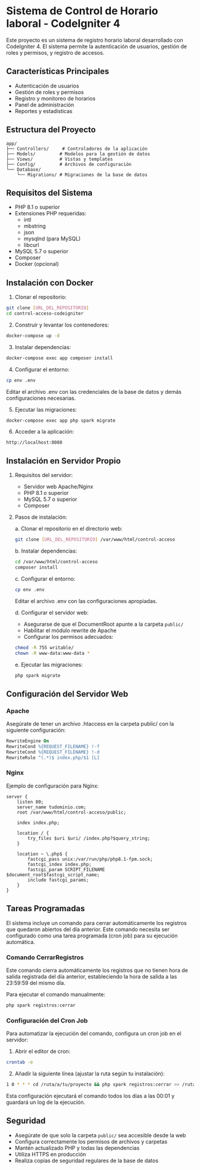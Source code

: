 # Sistema de Control de Horario laboral - CodeIgniter 4

Este proyecto es un sistema de registro horario laboral desarrollado con CodeIgniter 4. El sistema permite la autenticación de usuarios, gestión de roles y permisos, y registro de accesos.

## Características Principales

- Autenticación de usuarios
- Gestión de roles y permisos
- Registro y monitoreo de horarios
- Panel de administración
- Reportes y estadísticas

## Estructura del Proyecto

```
app/
├── Controllers/     # Controladores de la aplicación
├── Models/         # Modelos para la gestión de datos
├── Views/          # Vistas y templates
├── Config/         # Archivos de configuración
└── Database/
    └── Migrations/ # Migraciones de la base de datos
```

## Requisitos del Sistema

- PHP 8.1 o superior
- Extensiones PHP requeridas:
  - intl
  - mbstring
  - json
  - mysqlnd (para MySQL)
  - libcurl
- MySQL 5.7 o superior
- Composer
- Docker (opcional)

## Instalación con Docker

1. Clonar el repositorio:
```bash
git clone [URL_DEL_REPOSITORIO]
cd control-acceso-codeigniter
```

2. Construir y levantar los contenedores:
```bash
docker-compose up -d
```

3. Instalar dependencias:
```bash
docker-compose exec app composer install
```

4. Configurar el entorno:
```bash
cp env .env
```
Editar el archivo .env con las credenciales de la base de datos y demás configuraciones necesarias.

5. Ejecutar las migraciones:
```bash
docker-compose exec app php spark migrate
```

6. Acceder a la aplicación:
```
http://localhost:8080
```

## Instalación en Servidor Propio

1. Requisitos del servidor:
   - Servidor web Apache/Nginx
   - PHP 8.1 o superior
   - MySQL 5.7 o superior
   - Composer

2. Pasos de instalación:

   a. Clonar el repositorio en el directorio web:
   ```bash
   git clone [URL_DEL_REPOSITORIO] /var/www/html/control-acceso
   ```

   b. Instalar dependencias:
   ```bash
   cd /var/www/html/control-acceso
   composer install
   ```

   c. Configurar el entorno:
   ```bash
   cp env .env
   ```
   Editar el archivo .env con las configuraciones apropiadas.

   d. Configurar el servidor web:
   - Asegurarse de que el DocumentRoot apunte a la carpeta `public/`
   - Habilitar el módulo rewrite de Apache
   - Configurar los permisos adecuados:
   ```bash
   chmod -R 755 writable/
   chown -R www-data:www-data *
   ```

   e. Ejecutar las migraciones:
   ```bash
   php spark migrate
   ```

## Configuración del Servidor Web

### Apache
Asegúrate de tener un archivo .htaccess en la carpeta public/ con la siguiente configuración:

```apache
RewriteEngine On
RewriteCond %{REQUEST_FILENAME} !-f
RewriteCond %{REQUEST_FILENAME} !-d
RewriteRule ^(.*)$ index.php/$1 [L]
```

### Nginx
Ejemplo de configuración para Nginx:

```nginx
server {
    listen 80;
    server_name tudominio.com;
    root /var/www/html/control-acceso/public;

    index index.php;

    location / {
        try_files $uri $uri/ /index.php?$query_string;
    }

    location ~ \.php$ {
        fastcgi_pass unix:/var/run/php/php8.1-fpm.sock;
        fastcgi_index index.php;
        fastcgi_param SCRIPT_FILENAME $document_root$fastcgi_script_name;
        include fastcgi_params;
    }
}
```

## Tareas Programadas

El sistema incluye un comando para cerrar automáticamente los registros que quedaron abiertos del día anterior. Este comando necesita ser configurado como una tarea programada (cron job) para su ejecución automática.

### Comando CerrarRegistros

Este comando cierra automáticamente los registros que no tienen hora de salida registrada del día anterior, estableciendo la hora de salida a las 23:59:59 del mismo día.

Para ejecutar el comando manualmente:
```bash
php spark registros:cerrar
```

### Configuración del Cron Job

Para automatizar la ejecución del comando, configura un cron job en el servidor:

1. Abrir el editor de cron:
```bash
crontab -e
```

2. Añadir la siguiente línea (ajustar la ruta según tu instalación):
```bash
1 0 * * * cd /ruta/a/tu/proyecto && php spark registros:cerrar >> /ruta/logs/cron.log 2>&1
```

Esta configuración ejecutará el comando todos los días a las 00:01 y guardará un log de la ejecución.

## Seguridad

- Asegúrate de que solo la carpeta `public/` sea accesible desde la web
- Configura correctamente los permisos de archivos y carpetas
- Mantén actualizado PHP y todas las dependencias
- Utiliza HTTPS en producción
- Realiza copias de seguridad regulares de la base de datos
